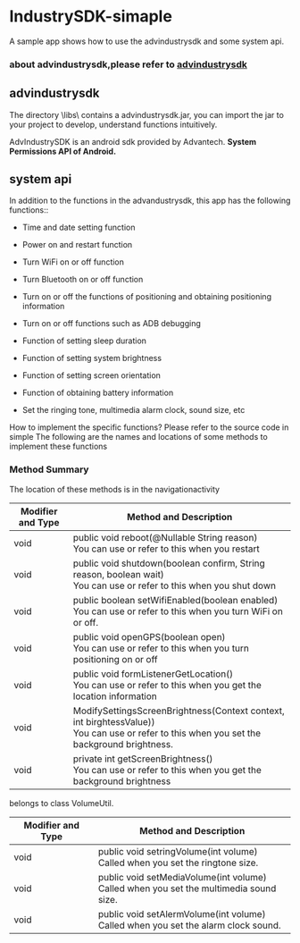# IndustrySDK-simaple

A sample app shows how to use the advindustrysdk and some system api.

### about advindustrysdk,please refer to [advindustrysdk](https://github.com/AIM-Android/IndustrySDK)
## advindustrysdk
The directory \libs\ contains a advindustrysdk.jar, you can import the jar to your project to develop, understand functions intuitively.  


AdvIndustrySDK is an android sdk provided by Advantech. **System Permissions API of Android.**

##  system api

In addition to the functions in the advandustrysdk, this app has the following functions::
  
- Time and date setting function

- Power on and restart function

- Turn WiFi on or off  function

- Turn Bluetooth on or off function

- Turn on or off the functions of positioning and obtaining positioning information

- Turn on or off functions such as ADB debugging

- Function of setting sleep duration

- Function of setting system brightness

- Function of setting screen orientation

- Function of obtaining battery information

- Set the ringing tone, multimedia alarm clock, sound size, etc


How to implement the specific functions? Please refer to the source code in simple
The following are the names and locations of some methods to implement these functions

### Method Summary

The location of these methods is in the navigationactivity

| Modifier and Type | Method and Description                                       |
| ----------------- | ------------------------------------------------------------ |
| void              | public void reboot(@Nullable String reason)<br />You can use or refer to this when you restart |
| void              | public void shutdown(boolean confirm, String reason, boolean wait)<br />You can use or refer to this when you shut down|
| void              | public boolean setWifiEnabled(boolean enabled)<br />You can use or refer to this when you turn WiFi on or off. |
| void              | public void openGPS(boolean open)<br />You can use or refer to this when you turn positioning on or off |
| void              | public void formListenerGetLocation()<br />You can use or refer to this when you get the location information |
| void              | ModifySettingsScreenBrightness(Context context, int birghtessValue))<br />You can use or refer to this when you set the background brightness. |
| void              | private int getScreenBrightness()<br />You can use or refer to this when you get the background brightness |


belongs to class VolumeUtil.

| Modifier and Type | Method and Description                                       |
| ----------------- | ------------------------------------------------------------ |
| void              | public void setringVolume(int volume)<br />Called when you set the ringtone size. |
| void              | public void setMediaVolume(int volume)<br />Called when you set the multimedia sound size. |
| void              | public void setAlermVolume(int volume)<br />Called when you set the alarm clock sound. |


